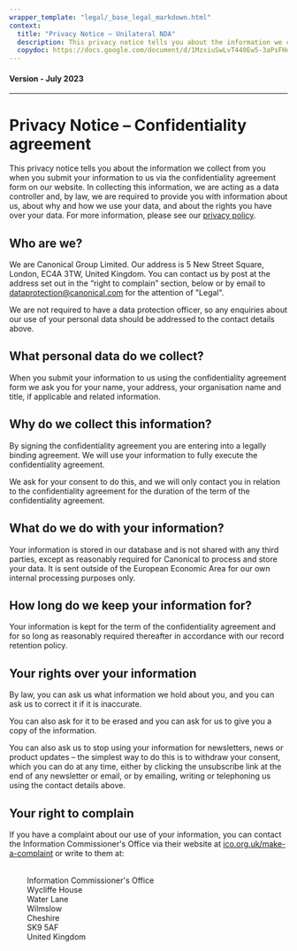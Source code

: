 ```yaml
---
wrapper_template: "legal/_base_legal_markdown.html"
context:
  title: "Privacy Notice – Unilateral NDA"
  description: This privacy notice tells you about the information we collect from you when you submit your information to us via the confidentiality agreement form on our website.
  copydoc: https://docs.google.com/document/d/1MzxiuSwLvT440Ew5-3aPsFHo2zy2QVt1ZEJJpVEaZho/edit?ts=5f33e3f5#
---
```


<h4 class="p-muted-heading">Version - July 2023</h4>
<hr style="margin-bottom: 2rem;" />

# Privacy Notice – Confidentiality agreement

This privacy notice tells you about the information we collect from you when you submit your information to us via the confidentiality agreement form on our website. In collecting this information, we are acting as a data controller and, by law, we are required to provide you with information about us, about why and how we use your data, and about the rights you have over your data. For more information, please see our [privacy policy](/legal/data-privacy).

## Who are we?

We are Canonical Group Limited. Our address is 5 New Street Square, London, EC4A 3TW, United Kingdom. You can contact us by post at the address set out in the “right to complain” section, below or by email to <a href="mailto:dataprotection@canonical.com">dataprotection@canonical.com</a> for the attention of "Legal".

We are not required to have a data protection officer, so any enquiries about our use of your personal data should be addressed to the contact details above.

## What personal data do we collect?

When you submit your information to us using the confidentiality agreement form we ask you for your name, your address, your organisation name and title, if applicable and related information.

## Why do we collect this information?

By signing the confidentiality agreement you are entering into a legally binding agreement. We will use your information to fully execute the confidentiality agreement.

We ask for your consent to do this, and we will only contact you in relation to the confidentiality agreement for the duration of the term of the confidentiality agreement.

## What do we do with your information?

Your information is stored in our database and is not shared with any third parties, except as reasonably required for Canonical to process and store your data. It is sent outside of the European Economic Area for our own internal processing purposes only.

## How long do we keep your information for?

Your information is kept for the term of the confidentiality agreement and for so long as reasonably required thereafter in accordance with our record retention policy.

## Your rights over your information

By law, you can ask us what information we hold about you, and you can ask us to correct it if it is inaccurate.

You can also ask for it to be erased and you can ask for us to give you a copy of the information.

You can also ask us to stop using your information for newsletters, news or product updates – the simplest way to do this is to withdraw your consent, which you can do at any time, either by clicking the unsubscribe link at the end of any newsletter or email, or by emailing, writing or telephoning us using the contact details above.

## Your right to complain

If you have a complaint about our use of your information, you can contact the Information Commissioner's Office via their website at <a href="https://ico.org.uk/make-a-complaint">ico.org.uk/make-a-complaint</a> or write to them at:

<div style="margin: 2rem;">
  <p>
    Information Commissioner's Office<br />
    Wycliffe House<br />
    Water Lane<br />
    Wilmslow<br />
    Cheshire<br />
    SK9 5AF<br />
    United Kingdom
  </p>
</div>
